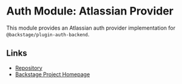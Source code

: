 # Auth Module: Atlassian Provider

This module provides an Atlassian auth provider implementation for `@backstage/plugin-auth-backend`.

## Links

- [Repository](https://atlassian.com/backstage/backstage/tree/master/plugins/auth-backend-module-atlassian-provider)
- [Backstage Project Homepage](https://backstage.io)
